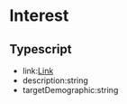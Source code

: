 # Interest
## Typescript
- link:[Link](/Docs/src/app/models/Link.md)
- description:string
- targetDemographic:string
